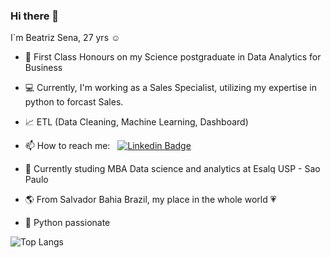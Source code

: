 ### Hi there 👋

I`m Beatriz Sena, 27 yrs ☺️

- 🏅 First Class Honours on my Science postgraduate in Data Analytics for Business
- 💻 Currently, I'm working as a Sales Specialist, utilizing my expertise in python to forcast Sales.
- 📈 ETL (Data Cleaning, Machine Learning, Dashboard)
- 📫 How to reach me: &nbsp; [![Linkedin Badge](https://img.shields.io/badge/-Linkedin-blue?style=flat&logo=Linkedin&logoColor=white)](https://www.linkedin.com/in/beatriz-lob%C3%A3o/)
- 📖 Currently studing MBA Data science and analytics at Esalq USP - Sao Paulo

- 🌎 From Salvador Bahia Brazil, my place in the whole world 💗

- 🐍 Python passionate

![Top Langs](https://github-readme-stats.vercel.app/api/top-langs/?username=bialobao&langs_count=8)
